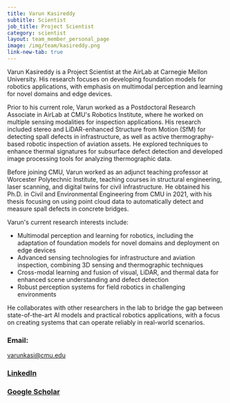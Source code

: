 ```yaml
---
title: Varun Kasireddy
subtitle: Scientist
job_title: Project Scientist
category: scientist
layout: team_member_personal_page
image: /img/team/kasireddy.png
link-new-tab: true
---
```


Varun Kasireddy is a Project Scientist at the AirLab at Carnegie Mellon University. His research focuses on developing foundation models for robotics applications, with emphasis on multimodal perception and learning for novel domains and edge devices.

Prior to his current role, Varun worked as a Postdoctoral Research Associate in AirLab at CMU's Robotics Institute, where he worked on multiple sensing modalities for inspection applications. His research included stereo and LiDAR-enhanced Structure from Motion (SfM) for detecting spall defects in infrastructure, as well as active thermography-based robotic inspection of aviation assets. He explored techniques to enhance thermal signatures for subsurface defect detection and developed image processing tools for analyzing thermographic data.

Before joining CMU, Varun worked as an adjunct teaching professor at Worcester Polytechnic Institute, teaching courses in structural engineering, laser scanning, and digital twins for civil infrastructure. He obtained his Ph.D. in Civil and Environmental Engineering from CMU in 2021, with his thesis focusing on using point cloud data to automatically detect and measure spall defects in concrete bridges.

Varun's current research interests include:
- Multimodal perception and learning for robotics, including the adaptation of foundation models for novel domains and deployment on edge devices
- Advanced sensing technologies for infrastructure and aviation inspection, combining 3D sensing and thermographic techniques
- Cross-modal learning and fusion of visual, LiDAR, and thermal data for enhanced scene understanding and defect detection
- Robust perception systems for field robotics in challenging environments

He collaborates with other researchers in the lab to bridge the gap between state-of-the-art AI models and practical robotics applications, with a focus on creating systems that can operate reliably in real-world scenarios.


### Email: ##

[varunkasi@cmu.edu](varunkasi@cmu.edu)

### [LinkedIn](https://www.linkedin.com/in/varunkasi/) ###

### [Google Scholar](https://scholar.google.com/citations?user=N7rZES4AAAAJ&hl=en&oi=ao) ###
